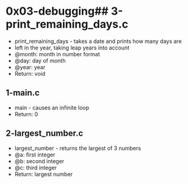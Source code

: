 # 0x03-debugging## 3-print_remaining_days.c
* print_remaining_days - takes a date and prints how many days are
* left in the year, taking leap years into account
* @month: month in number format
* @day: day of month
* @year: year
* Return: void
## 1-main.c
* main - causes an infinite loop
* Return: 0
## 2-largest_number.c
* largest_number - returns the largest of 3 numbers
* @a: first integer
* @b: second integer
* @c: third integer
* Return: largest number
